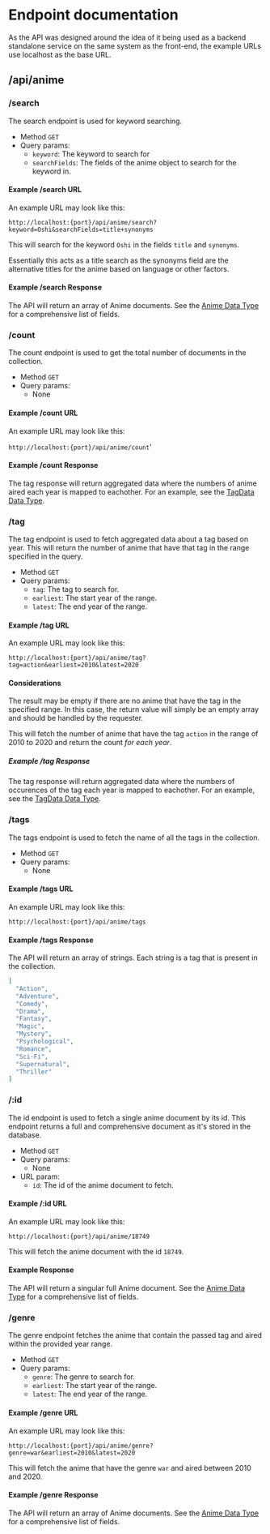 # Endpoint documentation

As the API was designed around the idea of it being used as a backend standalone service on the same system as the front-end, the example URLs use localhost as the base URL.

## /api/anime

### /search

The search endpoint is used for keyword searching.

- Method ``GET``
- Query params:
  - ``keyword``: The keyword to search for
  - ``searchFields``: The fields of the anime object to search for the keyword in.

#### Example /search URL

An example URL may look like this:

``http://localhost:{port}/api/anime/search?keyword=Oshi&searchFields=title+synonyms``

This will search for the keyword ``Oshi`` in the fields ``title`` and ``synonyms``.

Essentially this acts as a title search as the synonyms field are the alternative titles for the anime based on language or other factors.

#### Example /search Response

The API will return an array of Anime documents. See the [Anime Data Type](./datatypes.md#anime) for a comprehensive list of fields.

### /count

The count endpoint is used to get the total number of documents in the collection.

- Method ``GET``
- Query params:
  - None

#### Example /count URL

An example URL may look like this:

``http://localhost:{port}/api/anime/count``'

#### Example /count Response

The tag response will return aggregated data where the numbers of anime aired each year is mapped to eachother. For an example, see the [TagData Data Type](./datatypes.md#tagdata).

### /tag

The tag endpoint is used to fetch aggregated data about a tag based on year. This will return the number of anime that have that tag in the range specified in the query.

- Method ``GET``
- Query params:
  - ``tag``: The tag to search for.
  - ``earliest``: The start year of the range.
  - ``latest``: The end year of the range.

#### Example /tag URL

An example URL may look like this:

``http://localhost:{port}/api/anime/tag?tag=action&earliest=2010&latest=2020``

#### Considerations

The result may be empty if there are no anime that have the tag in the specified range. In this case, the return value will simply be an empty array and should be handled by the requester.

This will fetch the number of anime that have the tag ``action`` in the range of 2010 to 2020 and return the count *for each year*.

##### Example /tag Response

The tag response will return aggregated data where the numbers of occurences of the tag each year is mapped to eachother. For an example, see the [TagData Data Type](./datatypes.md#tagdata).

### /tags

The tags endpoint is used to fetch the name of all the tags in the collection.

- Method ``GET``
- Query params:
  - None

#### Example /tags URL

An example URL may look like this:

``http://localhost:{port}/api/anime/tags``

#### Example /tags Response

The API will return an array of strings. Each string is a tag that is present in the collection.

```json
[
  "Action",
  "Adventure",
  "Comedy",
  "Drama",
  "Fantasy",
  "Magic",
  "Mystery",
  "Psychological",
  "Romance",
  "Sci-Fi",
  "Supernatural",
  "Thriller"
]
```

### /:id

The id endpoint is used to fetch a single anime document by its id. This endpoint returns a full and comprehensive document as it's stored in the database.

- Method ``GET``
- Query params:
  - None
- URL param:
  - ``id``: The id of the anime document to fetch.

#### Example /:id URL

An example URL may look like this:

``http://localhost:{port}/api/anime/18749``

This will fetch the anime document with the id ``18749``.

#### Example Response

The API will return a singular full Anime document. See the [Anime Data Type](./datatypes.md#anime) for a comprehensive list of fields.

### /genre

The genre endpoint fetches the anime that contain the passed tag and aired within the provided year range.

- Method ``GET``
- Query params:
  - ``genre``: The genre to search for.
  - ``earliest``: The start year of the range.
  - ``latest``: The end year of the range.

#### Example /genre URL

An example URL may look like this:

``http://localhost:{port}/api/anime/genre?genre=war&earliest=2010&latest=2020``

This will fetch the anime that have the genre ``war`` and aired between 2010 and 2020.

#### Example /genre Response

The API will return an array of Anime documents. See the [Anime Data Type](./datatypes.md#anime) for a comprehensive list of fields.
